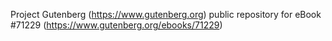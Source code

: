 Project Gutenberg (https://www.gutenberg.org) public repository for
eBook #71229 (https://www.gutenberg.org/ebooks/71229)
